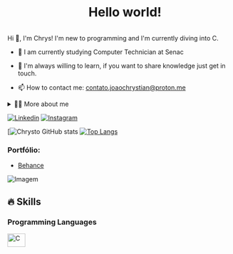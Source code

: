<!--título-->
<div id="user-content-toc">
  <ul align="center">
    <summary><h1 style="display: inline-block">Hello world!</h1></summary>
</div>

<!-- Presentation -->
<p>
  Hi 👋, I'm Chrys! I'm new to programming and I'm currently diving into C.

  - 🌱 I am currently studying Computer Technician at Senac

  - 🔭 I'm always willing to learn, if you want to share knowledge just get in touch.

  - 📫 How to contact me: contato.joaochrystian@proton.me
</p>

<!-- Dropdown -->
<details>
  <summary>👨‍💻 More about me</summary>

  - 💬 I am 21 years old and currently live in Brazil. I have intermediate English and am starting to use the C language. I am also a graphic designer in my spare time, which helped me develop important skills such as creativity, communication, marketing and social media.

  - ⚡ I like reading, as well as watching movies and playing games! I believe that our personal interests contribute to a more accurate perception of things and to solving problems. \o/
</details>

<!-- Links -->
[![Linkedin](https://img.shields.io/badge/LinkedIn-0077B5?style=for-the-badge&logo=linkedin&logoColor=white)](https://www.linkedin.com/in/chrystoo/)
[![Instagram](https://img.shields.io/badge/Instagram-E4405F?style=for-the-badge&logo=instagram&logoColor=white)](https://www.instagram.com/chrystozzz/)

<!-- GithubStats -->
[![Chrysto GitHub stats](https://github-readme-stats.vercel.app/api?username=chrysto1&show_icons=true&theme=gotham)
[![Top Langs](https://github-readme-stats.vercel.app/api/top-langs/?username=chrysto1&show_icons=true&theme=gotham)](https://github.com/chrysto1/github-readme-stats)

<!-- Portfolio -->
### Portfólio:

- [Behance](https://www.behance.net/chrysto)

<!-- GIF -->
<p align="left">
  <img align="center" src="https://github.com/VariableBee/VariableBee/assets/77739311/4e9f41af-6b57-49a7-b15a-74322e96b4d7" alt="Imagem">
</p>

## 🔥 Skills
<!-- Skills: Programming Languages -->
  <div style="flex-basis: 48%;">
    <h3>Programming Languages</h3>
    <img align="center" alt="C" height="30" width="40" src="https://cdn.jsdelivr.net/gh/devicons/devicon/icons/c/c-original.svg">
